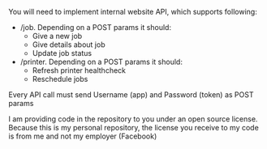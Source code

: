 You will need to implement internal website API, which supports following:
* /job. Depending on a POST params it should:
  * Give a new job
  * Give details about job
  * Update job status
* /printer. Depending on a POST params it should:  
  * Refresh printer healthcheck
  * Reschedule jobs

Every API call must send Username (app) and Password (token) as POST params

I am providing code in the repository to you under an open source license. Because this is my personal repository, the license you receive to my code is from me and not my employer (Facebook)
